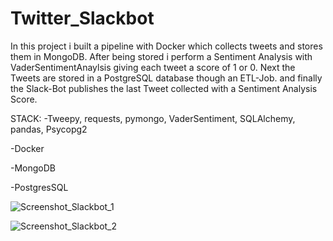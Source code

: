 # Twitter_Slackbot

In this project i built a pipeline with Docker which collects tweets and stores them in MongoDB. 
After being stored i perform a Sentiment Analysis with VaderSentimentAnaylsis giving each tweet a score of 1 or 0. Next the Tweets are stored in a PostgreSQL database though an ETL-Job. 
and finally the Slack-Bot publishes the last Tweet collected with a Sentiment Analysis Score.

STACK:
-Tweepy, requests, pymongo, VaderSentiment, SQLAlchemy, pandas, Psycopg2

-Docker

-MongoDB

-PostgresSQL

![Screenshot_Slackbot_1](https://user-images.githubusercontent.com/104838359/210833371-a46316c3-c185-4e28-a48a-6cb4b84ddc93.png)

![Screenshot_Slackbot_2](https://user-images.githubusercontent.com/104838359/210833394-dd49dad3-cd3e-4e48-bdad-acc5f31c5322.png)
